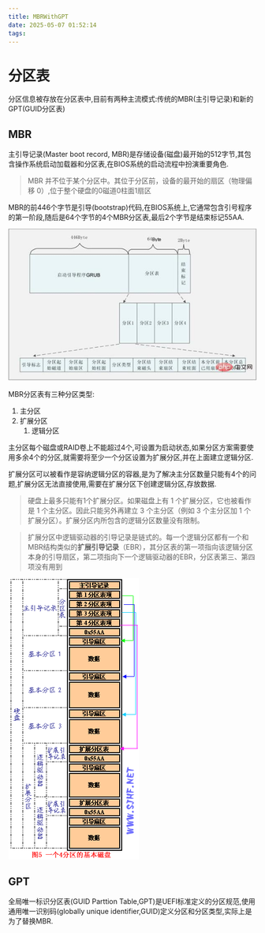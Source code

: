 ```yaml
---
title: MBRWithGPT
date: 2025-05-07 01:52:14
tags:
---
```


# 分区表

分区信息被存放在分区表中,目前有两种主流模式:传统的MBR(主引导记录)和新的GPT(GUID分区表)

## MBR

主引导记录(Master boot record, MBR)是存储设备(磁盘)最开始的512字节,其包含操作系统启动加载器和分区表,在BIOS系统的启动流程中扮演重要角色.

> MBR 并不位于某个分区中。其位于分区前，设备的最开始的扇区（物理偏移 0）,位于整个硬盘的0磁道0柱面1扇区

MBR的前446个字节是引导(bootstrap)代码,在BIOS系统上,它通常包含引号程序的第一阶段,随后是64个字节的4个MBR分区表,最后2个字节是结束标记55AA.

![what is linux MBR-Linux Operation and Maintenance-php.cn](MBRWithGPT/1676347343137080.jpg)

MBR分区表有三种分区类型:

1. 主分区
2. 扩展分区
   1. 逻辑分区

主分区每个磁盘或RAID卷上不能超过4个,可设置为启动状态,如果分区方案需要使用多余4个的分区,就需要将至少一个分区设置为扩展分区,并在上面建立逻辑分区.

扩展分区可以被看作是容纳逻辑分区的容器,是为了解决主分区数量只能有4个的问题,扩展分区无法直接使用,需要在扩展分区下创建逻辑分区,存放数据.

> 硬盘上最多只能有1个扩展分区。如果磁盘上有 1 个扩展分区，它也被看作是 1  个主分区。因此只能另外再建立 3 个主分区（例如 3 个主分区加 1 个扩展分区）。扩展分区内所包含的逻辑分区数量没有限制。

> 扩展分区中逻辑驱动器的引导记录是链式的。每一个逻辑分区都有一个和MBR结构类似的**扩展引导记录**（EBR），其分区表的第一项指向该逻辑分区本身的引导扇区，第二项指向下一个逻辑驱动器的EBR，分区表第三、第四项没有用到

![img](MBRWithGPT/1776217-20201206034623626-2145160180.png)

## GPT

全局唯一标识分区表(GUID Parttion Table,GPT)是UEFI标准定义的分区规范,使用通用唯一识别码(globally unique identifier,GUID)定义分区和分区类型,实际上是为了替换MBR.



